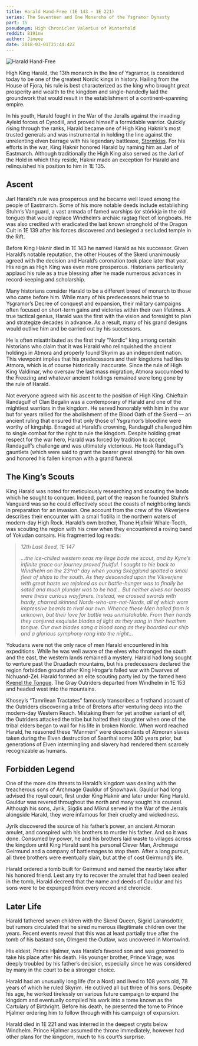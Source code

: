```yaml
---
title: Harald Hand-Free (1E 143 — 1E 221)
series: The Seventeen and One Monarchs of the Ysgramor Dynasty
part: 15
pseudonym: High Chronicler Valerius of Winterhold
reddit: 8191nw
author: Jimeee
date: 2018-03-01T21:44:42Z
---
```


![Harald Hand-Free][banner]

High King Harald, the 13th monarch in the line of Ysgramor, is considered today
to be one of the greatest Nordic kings in history. Hailing from the House of
Fjora, his rule is best characterized as the king who brought great prosperity
and wealth to the kingdom and single-handedly laid the groundwork that would
result in the establishment of a continent-spanning empire.

In his youth, Harald fought in the War of the Jeralls against the invading
Ayleid forces of Cyrodiil, and proved himself a formidable warrior. Quickly
rising through the ranks, Harald became one of High King Haknir’s most trusted
generals and was instrumental in holding the line against the unrelenting elven
barrage with his legendary battleaxe, [Stormkiss][0]. For his efforts in the
war, King Haknir honored Harald by naming him as Jarl of Eastmarch. Although
traditionally the High King also served as the Jarl of the Hold in which they
reside, Haknir made an exception for Harald and relinquished his position to him
in 1E 135.

## Ascent

Jarl Harald’s rule was prosperous and he became well loved among the people of
Eastmarch. Some of his more notable deeds include establishing Stuhn’s Vanguard,
a vast armada of famed warships (or stórkkja in the old tongue) that would
replace Windhelm’s archaic ragtag fleet of longboats. He was also credited with
eradicated the last known stronghold of the Dragon Cult in 1E 139 after his
forces discovered and besieged a secluded temple in the Rift.

Before King Haknir died in 1E 143 he named Harald as his successor. Given
Harald’s notable reputation, the other Houses of the Skerd unanimously agreed
with the decision and Harald’s coronation took place later that year. His reign
as High King was even more prosperous. Historians particularly applaud his rule
as a true blessing after he made numerous advances in record-keeping and
scholarship.

Many historians consider Harald to be a different breed of monarch to those who
came before him. While many of his predecessors held true to Ysgramor’s Decree
of conquest and expansion, their military campaigns often focused on short-term
gains and victories within their own lifetimes. A true tactical genius, Harald
was the first with the vision and foresight to plan and strategize decades in
advance. As a result, many of his grand designs would outlive him and be carried
out by his successors.

He is often misattributed as the first truly “Nordic” king among certain
historians who claim that it was Harald who relinquished the ancient holdings in
Atmora and properly found Skyrim as an independent nation. This viewpoint
implies that his predecessors and their kingdoms had ties to Atmora, which is of
course historically inaccurate. Since the rule of High King Valdimar, who
oversaw the last mass migration, Atmora succumbed to the Freezing and whatever
ancient holdings remained were long gone by the rule of Harald.

Not everyone agreed with his ascent to the position of High King. Chieftain
Randagulf of Clan Begalin was a contemporary of Harald and one of the mightiest
warriors in the kingdom. He served honorably with him in the war but for years
rallied for the abolishment of the Blood Oath of the Skerd — an ancient ruling
that ensured that only those of Ysgramor’s bloodline were worthy of kingship.
Enraged at Harald’s crowning, Randagulf challenged him to single combat for the
right to rule the kingdom. Despite holding great respect for the war hero,
Harald was forced by tradition to accept Randagulf’s challenge and was
ultimately victorious. He took Randagulf’s gauntlets (which were said to grant
the bearer great strength) for his own and honored his fallen kinsman with a
grand funeral.

## The King’s Scouts

King Harald was noted for meticulously researching and scouting the lands which
he sought to conquer. Indeed, part of the reason he founded Stuhn’s Vanguard was
so he could effectively scout the coasts of neighboring lands in preparation for
an invasion. One account from the crew of the Vikverjene describes their
encounter with a small flotilla in the northern waters of modern-day High Rock.
Harald’s own brother, Thane Hjafniir Whale-Tooth, was scouting the region with
his crew when they encountered a roving band of Yokudan corsairs. His fragmented
log reads:

> _12th Last Seed, 1E 147_
>
> _…the ice-chilled western seas my liege bade me scout, and by Kyne’s infinite
> grace our journey proved fruitful. I sought to hie back to Windhelm on the
> 23^rd^ day when young Skegglund spotted a small fleet of ships to the south. As
> they descended upon the Vikverjene with great haste we rejoiced as our
> battle-hunger was to finally be sated and much plunder was to be had… But
> neither elves nor beasts were these curious wayfarers. Instead, we crossed
> swords with hardy, charred skinned Nords-who-are-not-Nords, all of which wore
> impressive beards to rival our own. Whence these Men hailed from is unknown,
> but their love for battle was unmistakable. From their hands they conjured
> exquisite blades of light as they sang in their heathen tongue. Our own blades
> sang a blood song as they boarded our ship and a glorious symphony rang into
> the night…_

Yokudans were not the only race of men Harald encountered in his expeditions.
While he was well aware of the elves who thronged the south and the east, the
western lands remained a mystery. Harald had long sought to venture past the
Druadach mountains, but his predecessors declared the region forbidden ground
after King Hrogar’s failed war with Dwarves of Nchuand-Zel. Harald formed an
elite scouting party led by the famed hero [Kvenel the Tongue][1]. The Gray
Outriders departed from Windhelm in 1E 153 and headed west into the mountains.

Khosey’s “Tamrilean Tractates” famously transcribes a firsthand account of the
Outriders discovering a tribe of Bretons after venturing deep into the
modern-day Western Reach. Mistaking them for yet another variant of elf, the
Outriders attacked the tribe but halted their slaughter when one of the tribal
elders began to wail for his life in broken Nordic. When word reached Harald, he
reasoned these “Manmeri” were descendants of Atmoran slaves taken during the
Elven destruction of Saarthal some 300 years prior, but generations of Elven
intermingling and slavery had rendered them scarcely recognizable as humans.

## Forbidden Legend

One of the more dire threats to Harald’s kingdom was dealing with the
treacherous sons of Archmage Gauldur of Snowhawk. Gauldur had long advised the
royal court, first under King Haknir and later under King Harald. Gauldur was
revered throughout the north and many sought his counsel. Although his sons,
Jyrik, Sigdis and Mikrul served in the War of the Jerrals alongside Harald, they
were infamous for their cruelty and wickedness.

Jyrik discovered the source of his father’s power, an ancient Atmoran amulet,
and conspired with his brothers to murder his father. And so it was done.
Consumed by power, he and his brothers laid waste to villages across the kingdom
until King Harald sent his personal Clever Man, Archmage Geirmund and a company
of battlemages to stop them. After a long pursuit, all three brothers were
eventually slain, but at the of cost Geirmund’s life.

Harald ordered a tomb built for Geirmund and named the nearby lake after his
honored friend. Lest any try to recover the amulet that had been sealed in the
tomb, Harald decreed that the name and deeds of Gauldur and his sons were to be
expunged from every record and chronicle.

## Later Life

Harald fathered seven children with the Skerd Queen, Sigrid Laransdottir, but
rumors circulated that he sired numerous illegitimate children over the years.
Recent events reveal that this was at least partially true after the tomb of his
bastard son, Olmgerd the Outlaw, was uncovered in Morrowind.

His eldest, Prince Hjalmer, was Harald’s favored son and was groomed to take his
place after his death. His younger brother, Prince Vrage, was deeply troubled by
his father’s decision, especially since he was considered by many in the court
to be a stronger choice.

Harald had an unusually long life (for a Nord) and lived to 108 years old, 78
years of which he ruled Skyrim. He outlived all but three of his sons. Despite
his age, he worked tirelessly on various future campaign to expand the kingdom
and eventually compiled his work into a tome known as the Cartulary of
Birthright. Before his death, he presented the tome to Prince Hjalmer ordering
him to follow through with his campaign of expansion.

Harald died in 1E 221 and was interred in the deepest crypts below Windhelm.
Prince Hjalmer assumed the throne immediately, however had other plans for the
kingdom, much to his court’s surprise.

[0]: https://en.uesp.net/wiki/Lore:Stormkiss
[1]: https://en.uesp.net/wiki/Lore:Kvenel_the_Tongue
[banner]: ./8191nw/banner-harald.png
